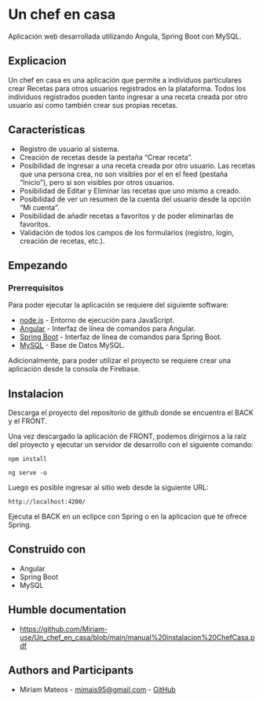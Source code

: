 # Un chef en casa 
Aplicación web desarrollada utilizando Angula, Spring Boot con MySQL.

## Explicacion
Un chef en casa es una aplicación que permite a individuos particulares crear Recetas para otros usuarios registrados en la plataforma. Todos los individuos registrados pueden tanto ingresar a una receta creada por otro usuario así como también crear sus propias recetas.

## Características
- Registro de usuario al sistema.
- Creación de recetas desde la pestaña “Crear receta”.
- Posibilidad de ingresar a una receta creada por otro usuario. Las recetas que una persona crea, no son visibles por el en el feed (pestaña “Inicio”), pero si son visibles por otros usuarios.
- Posibilidad de Editar y Eliminar las recetas que uno mismo a creado.
- Posibilidad de ver un resumen de la cuenta del usuario desde la opción “Mi cuenta”.
- Posibilidad de añadir recetas a favoritos y de poder eliminarlas de favoritos.
- Validación de todos los campos de los formularios (registro, login, creación de recetas, etc.).

## Empezando
### Prerrequisitos
Para poder ejecutar la aplicación se requiere del siguiente software:

- [node.js](https://nodejs.org/en/) - Entorno de ejecución para JavaScript.
- [Angular](https://angular.io/cli) - Interfaz de línea de comandos para Angular.
- [Spring Boot](https://spring.io/projects/spring-boot) - Interfaz de línea de comandos para Spring Boot.
- [MySQL](https://www.mysql.com/) - Base de Datos MySQL.

Adicionalmente, para poder utilizar el proyecto se requiere crear una aplicación desde la consola de Firebase.

## Instalacion
Descarga el proyecto del repositorio de github donde se encuentra el BACK y el FRONT.

Una vez descargado la aplicación de FRONT, podemos dirigirnos a la raíz del proyecto y ejecutar un servidor de desarrollo con el siguiente comando:
```
npm install

ng serve -o
```
Luego es posible ingresar al sitio web desde la siguiente URL:
```
http://localhost:4200/
```
Ejecuta el BACK en un eclipce con Spring o en la aplicacion que te ofrece Spring.

## Construido con
- Angular
- Spring Boot
- MySQL

## Humble documentation
- https://github.com/Miriam-use/Un_chef_en_casa/blob/main/manual%20instalacion%20ChefCasa.pdf

## Authors and Participants
- Miriam Mateos - mimais95@gmail.com - [GitHub](https://github.com/Miriam-use)
